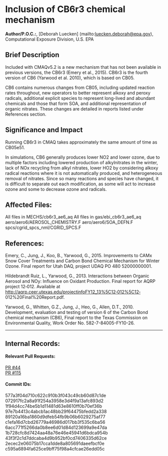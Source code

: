 # Inclusion of CB6r3 chemical mechanism

**Author/P.O.C.:**, [Deborah Luecken] (mailto:luecken.deborah@epa.gov), Computational Exposure Division, U.S. EPA

## Brief Description

Included with CMAQv5.2 is a new mechanism that has not been available in previous versions, the CB6r3 (Emery et al., 2015). CB6r3 is the fourth version of CB6 (Yarwood et al. 2010), which is based on CB05. 

CB6 contains numerous changes from CB05, including updated reaction rates throughout, new operators to better represent alkoxy and peroxy radicals, additional explicit species to represent long-lived and abundant chemicals and those that form SOA, and additional representation of organic nitrates.  These changes are detailed in reports listed under References section. 

## Significance and Impact

Running CB6r3 in CMAQ takes approximately the same amount of time as CB05e51.

In simulations, CB6 generally produces lower NO2 and lower ozone, due to multiple factors including lowered production of alkylnitrates in the winter, lack of NOx recycling from alkyl nitrates, lower HO2 by considering alkoxy radical reactions where it is not automatically produced, and heterogeneous removal of nitrates. Since so many reactions and species have changed, it is difficult to separate out each modification, as some will act to increase ozone and some to decrease ozone and radicals. 

## Affected Files:

All files in MECHS/cb6r3_ae6_aq
All files in gas/ebi_cb6r3_ae6_aq
aero/aero6/AEROSOL_CHEMISTRY.F
aero/aero6/SOA_DEFN.F
spcs/cgrid_spcs_nml/CGRID_SPCS.F

## References:

Emery, C., Jung, J., Koo, B., Yarwood, G., 2015. Improvements to CAMx Snow Cover Treatments and Carbon Bond Chemical Mechanism for Winter Ozone. Final report for Utah DAQ, project UDAQ PO 480 52000000001.

Hildebrandt Ruiz, L., Yarwood, G., 2013. Interactions between Organic Aerosol and NOy: Influence on Oxidant Production. Final report for AQRP project 12‐012. Available at http://aqrp.ceer.utexas.edu/projectinfoFY12_13%5C12‐012%5C12‐ 012%20Final%20Report.pdf.

Yarwood, G., Whitten, G.Z., Jung, J., Heo, G., Allen, D.T., 2010. Development, evaluation and testing of version 6 of the Carbon Bond chemical mechanism (CB6), Final report to the Texas Commission on Environmental Quality, Work Order No. 582-7-84005-FY10-26. 

----
## Internal Records:

#### Relevant Pull Requests:
[PR #44](https://github.com/usepa/cmaq/pulls/44)  
[PR #115](https://github.com/usepa/cmaq/pulls/115)

#### Commit IDs:
577a3f04d710c622c910b3f043c49cb60d87c1de
072917fc2a8a91f254a3958e3d4f9a13afc893d2
1f94d4cc74be5b1d11481d63e8610ff0b70ef36b
97e7b4413c4abcb1ac48bb29f64475bfedd2a338
89120a16ba1860d9dfeb54fb9b06b6029275af77
c1efa16d7cbd26779a46986d017bb3f535c6ba56
6acc771f5266da0b8ee6d01d84d123699a9e47da
1b728cfc8d7424aa48a76e46e45941d6bdca954b
43f3f2c1d7ddcaba4d9b952bf0cd7406335d62ce
2ecec2e06075b17cca1dde8a805691daeefbcf0e
c595a6894fa625ce9bff75f98a4cfcae26edd05c

